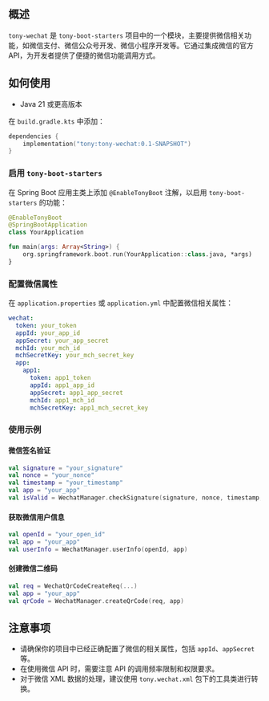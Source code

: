 ## 概述
`tony-wechat` 是 `tony-boot-starters` 项目中的一个模块，主要提供微信相关功能，如微信支付、微信公众号开发、微信小程序开发等。它通过集成微信的官方 API，为开发者提供了便捷的微信功能调用方式。

## 如何使用
- Java 21 或更高版本


在 `build.gradle.kts` 中添加：
```kotlin
dependencies {
    implementation("tony:tony-wechat:0.1-SNAPSHOT")
}
```
### 启用 `tony-boot-starters`
在 Spring Boot 应用主类上添加 `@EnableTonyBoot` 注解，以启用 `tony-boot-starters` 的功能：
```kotlin
@EnableTonyBoot
@SpringBootApplication
class YourApplication

fun main(args: Array<String>) {
    org.springframework.boot.run(YourApplication::class.java, *args)
}
```

### 配置微信属性
在 `application.properties` 或 `application.yml` 中配置微信相关属性：
```yaml
wechat:
  token: your_token
  appId: your_app_id
  appSecret: your_app_secret
  mchId: your_mch_id
  mchSecretKey: your_mch_secret_key
  app:
    app1:
      token: app1_token
      appId: app1_app_id
      appSecret: app1_app_secret
      mchId: app1_mch_id
      mchSecretKey: app1_mch_secret_key
```

### 使用示例

#### 微信签名验证
```kotlin
val signature = "your_signature"
val nonce = "your_nonce"
val timestamp = "your_timestamp"
val app = "your_app"
val isValid = WechatManager.checkSignature(signature, nonce, timestamp, app)
```

#### 获取微信用户信息
```kotlin
val openId = "your_open_id"
val app = "your_app"
val userInfo = WechatManager.userInfo(openId, app)
```

#### 创建微信二维码
```kotlin
val req = WechatQrCodeCreateReq(...)
val app = "your_app"
val qrCode = WechatManager.createQrCode(req, app)
```

## 注意事项
- 请确保你的项目中已经正确配置了微信的相关属性，包括 `appId`、`appSecret` 等。
- 在使用微信 API 时，需要注意 API 的调用频率限制和权限要求。
- 对于微信 XML 数据的处理，建议使用 `tony.wechat.xml` 包下的工具类进行转换。
